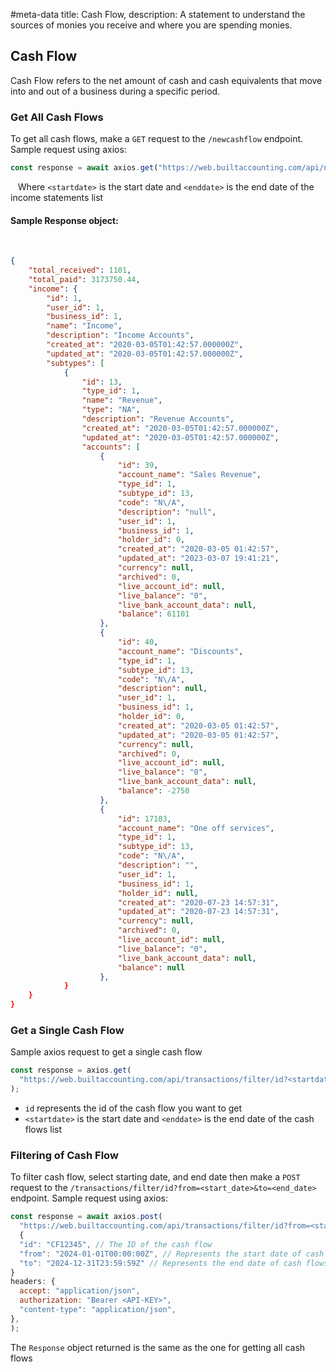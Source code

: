 #meta-data title: Cash Flow, description: A statement to understand the sources of monies you receive and where you are spending monies.

## Cash Flow

Cash Flow refers to the net amount of cash and cash equivalents that move into and out of a business during a specific period.

### Get All Cash Flows

To get all cash flows, make a `GET` request to the `/newcashflow` endpoint. Sample request using axios:

```js
const response = await axios.get("https://web.builtaccounting.com/api/newcashflow/?<startdate>&<enddate>");
```
  
Where `<startdate>` is the start date and `<enddate>` is the end date of the income statements list

#### Sample Response object:
    
```json
{
    "total_received": 1101,
    "total_paid": 3173750.44,
    "income": {
        "id": 1,
        "user_id": 1,
        "business_id": 1,
        "name": "Income",
        "description": "Income Accounts",
        "created_at": "2020-03-05T01:42:57.000000Z",
        "updated_at": "2020-03-05T01:42:57.000000Z",
        "subtypes": [
            {
                "id": 13,
                "type_id": 1,
                "name": "Revenue",
                "type": "NA",
                "description": "Revenue Accounts",
                "created_at": "2020-03-05T01:42:57.000000Z",
                "updated_at": "2020-03-05T01:42:57.000000Z",
                "accounts": [
                    {
                        "id": 39,
                        "account_name": "Sales Revenue",
                        "type_id": 1,
                        "subtype_id": 13,
                        "code": "N\/A",
                        "description": "null",
                        "user_id": 1,
                        "business_id": 1,
                        "holder_id": 0,
                        "created_at": "2020-03-05 01:42:57",
                        "updated_at": "2023-03-07 19:41:21",
                        "currency": null,
                        "archived": 0,
                        "live_account_id": null,
                        "live_balance": "0",
                        "live_bank_account_data": null,
                        "balance": 61101
                    },
                    {
                        "id": 40,
                        "account_name": "Discounts",
                        "type_id": 1,
                        "subtype_id": 13,
                        "code": "N\/A",
                        "description": null,
                        "user_id": 1,
                        "business_id": 1,
                        "holder_id": 0,
                        "created_at": "2020-03-05 01:42:57",
                        "updated_at": "2020-03-05 01:42:57",
                        "currency": null,
                        "archived": 0,
                        "live_account_id": null,
                        "live_balance": "0",
                        "live_bank_account_data": null,
                        "balance": -2750
                    },
                    {
                        "id": 17103,
                        "account_name": "One off services",
                        "type_id": 1,
                        "subtype_id": 13,
                        "code": "N\/A",
                        "description": "",
                        "user_id": 1,
                        "business_id": 1,
                        "holder_id": null,
                        "created_at": "2020-07-23 14:57:31",
                        "updated_at": "2020-07-23 14:57:31",
                        "currency": null,
                        "archived": 0,
                        "live_account_id": null,
                        "live_balance": "0",
                        "live_bank_account_data": null,
                        "balance": null
                    },
            }
    }
}
```

### Get a Single Cash Flow

Sample axios request to get a single cash flow

```js
const response = axios.get(
  "https://web.builtaccounting.com/api/transactions/filter/id?<startdate>&<enddate>"
);
```

- `id` represents the id of the cash flow you want to get
- `<startdate>` is the start date and `<enddate>` is the end date of the cash flows list

### Filtering of Cash Flow

To filter cash flow, select starting date, and end date then make a `POST` request to the `/transactions/filter/id?from=<start_date>&to=<end_date>` endpoint. Sample request using axios:

```js
const response = await axios.post(
  "https://web.builtaccounting.com/api/transactions/filter/id?from=<start_date>&to=<end_date>",
  {
  "id": "CF12345", // The ID of the cash flow
  "from": "2024-01-01T00:00:00Z", // Represents the start date of cash flows
  "to": "2024-12-31T23:59:59Z" // Represents the end date of cash flows
}
headers: {
  accept: "application/json",
  authorization: "Bearer <API-KEY>",
  "content-type": "application/json",
},
);
```

The `Response` object returned is the same as the one for getting all cash flows
